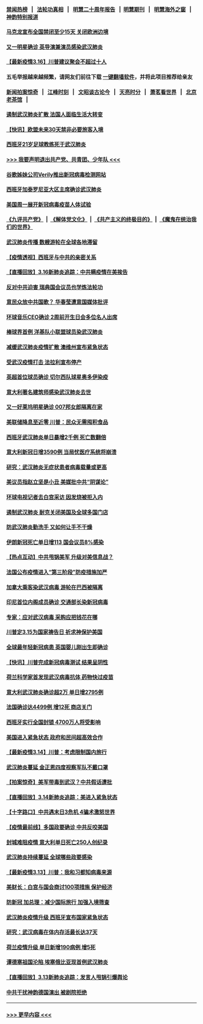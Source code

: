 #### [禁闻热榜](热点新闻.md?=0)  &nbsp;&nbsp;|&nbsp;&nbsp; [法轮功真相](https://github.com/gfw-breaker/truth/blob/master/README.md?=0) &nbsp;&nbsp;|&nbsp;&nbsp; [明慧二十周年报告](https://github.com/gfw-breaker/mh-reports/blob/master/README.md?=0) &nbsp;&nbsp;|&nbsp;&nbsp;[明慧期刊](https://github.com/gfw-breaker/mh-qikan) &nbsp;&nbsp;|&nbsp;&nbsp; [明慧海外之窗](https://github.com/gfw-breaker/mh-news/blob/master/README.md?=0) &nbsp;&nbsp;|&nbsp;&nbsp; [神韵特别报道](https://github.com/gfw-breaker/mh-news/blob/master/shenyun.md?=0)
#### [马克龙宣布全国禁闭至少15天 关闭欧洲边境](../pages/nsc418/n11945485.md?t=03170702) 
#### [又一明星确诊 英导演兼演员感染武汉肺炎](../pages/nsc418/n11945401.md?t=03170702) 
#### [【最新疫情3.16】川普建议聚会不超过十人](../pages/nsc418/n11942860.md?t=03170702) 
#### 五毛举报越来越频繁，请网友们前往下载 [一键翻墙软件](https://github.com/gfw-breaker/ssr-accounts)，并将此项目推荐给亲友
#### [新闻拍案惊奇](https://github.com/gfw-breaker/banned-news/blob/master/pages/link4.md) &nbsp;&nbsp;|&nbsp;&nbsp; [江峰时刻](https://github.com/gfw-breaker/banned-news/blob/master/pages/link4.md) &nbsp;&nbsp;|&nbsp;&nbsp; [文昭谈古论今](https://github.com/gfw-breaker/banned-news/blob/master/pages/link4.md) &nbsp;&nbsp;|&nbsp;&nbsp; [天亮时分](https://github.com/gfw-breaker/banned-news/blob/master/pages/link4.md) &nbsp;&nbsp;|&nbsp;&nbsp; [萧茗看世界](https://github.com/gfw-breaker/banned-news/blob/master/pages/link4.md) &nbsp;&nbsp;|&nbsp;&nbsp; [北京老茶馆](https://github.com/gfw-breaker/banned-news/blob/master/pages/link4.md) &nbsp;&nbsp;|&nbsp;&nbsp; 
#### [遏制武汉肺炎扩散 法国人面临生活大转变](../pages/nsc418/n11945061.md?t=03170702) 
#### [【快讯】欧盟未来30天禁非必要旅客入境](../pages/nsc418/n11944904.md?t=03170702) 
#### [西班牙21岁足球教练死于武汉肺炎](../pages/nsc418/n11945064.md?t=03170702) 
#### [>>> 我要声明退出共产党、共青团、少年队 <<<](https://github.com/begood0513/goodnews/blob/master/quit/letter.md) 
#### [谷歌姊妹公司Verily推出新冠病毒检测网站](../pages/nsc418/n11945017.md?t=03170702) 
#### [西班牙加泰罗尼亚大区主席确诊武汉肺炎](../pages/nsc418/n11944803.md?t=03170702) 
#### [美国周一展开新冠病毒疫苗人体试验](../pages/nsc418/n11944761.md?t=03170702) 
#### [《九评共产党》](https://github.com/begood0513/9ping.md/blob/master/README.md) &nbsp;|&nbsp; [《解体党文化》](../../../../jtdwh.md/blob/master/README.md)  &nbsp;|&nbsp; [《共产主义的终极目的》](../../../../gczydzjmd.md/blob/master/README.md) &nbsp;|&nbsp; [《魔鬼在统治我们的世界》](../../../../mgztzwmdsj.md/blob/master/README.md) 
#### [武汉肺炎传播 数艘游轮在全球各地滞留](../pages/nsc418/n11944636.md?t=03170702) 
#### [【疫情透视】西班牙与中共的亲密关系](../pages/nsc418/n11942614.md?t=03170702) 
#### [【直播回放】3.16新肺炎追踪：中共瞒疫情在美挨告](../pages/nsc418/n11944429.md?t=03170702) 
#### [反对中共迫害 瑞典国会议员也学炼法轮功](../pages/nsc418/n11942100.md?t=03170702) 
#### [意民众放中共国歌？ 华春莹遭意国媒体批评](../pages/nsc418/n11944059.md?t=03170702) 
#### [环球音乐CEO确诊 2周前开生日会多位名人出席](../pages/nsc418/n11943534.md?t=03170702) 
#### [棒球界首例 洋基队小联盟球员染武汉肺炎](../pages/nsc418/n11943281.md?t=03170702) 
#### [减缓武汉肺炎疫情扩散 澳维州宣布紧急状态](../pages/nsc418/n11943533.md?t=03170702) 
#### [受武汉疫情打击 法拉利宣布停产](../pages/nsc418/n11942936.md?t=03170702) 
#### [英超首位球员确诊 切尔西队球星奥多伊染疫](../pages/nsc418/n11937187.md?t=03170702) 
#### [意大利著名建筑师感染武汉肺炎去世](../pages/nsc418/n11943211.md?t=03170702) 
#### [又一好莱坞明星确诊 007邦女郎隔离在家](../pages/nsc418/n11943213.md?t=03170702) 
#### [美联储降息至近零 川普：民众无需囤积食品](../pages/nsc418/n11943043.md?t=03170702) 
#### [西班牙武汉肺炎单日暴增2千例 死亡数翻倍](../pages/nsc418/n11942800.md?t=03170702) 
#### [意大利新冠日增3590例 当局忧医疗系统将崩溃](../pages/nsc418/n11942691.md?t=03170702) 
#### [研究：武汉肺炎无症状患者病毒载量或更高](../pages/nsc418/n11942608.md?t=03170702) 
#### [美议员指赵立坚是小丑 美媒批中共“阴谋论”](../pages/nsc418/n11942370.md?t=03170702) 
#### [环球电视记者去白宫采访 因发烧被拒入内](../pages/nsc418/n11942516.md?t=03170702) 
#### [遏制武汉肺炎 耐克关闭美国及全球多国门店](../pages/nsc418/n11942366.md?t=03170702) 
#### [防武汉肺炎勤洗手 又如何让手不干燥](../pages/nsc418/n11942105.md?t=03170702) 
#### [伊朗新冠死亡单日增113 国会议员8%感染](../pages/nsc418/n11942119.md?t=03170702) 
#### [【热点互动】中共甩锅美军 升级对美信息战？](../pages/nsc418/n11940633.md?t=03170702) 
#### [法国公布疫情进入“第三阶段”防疫措施加严](../pages/nsc418/n11940878.md?t=03170702) 
#### [加拿大乘客染武汉病毒 游轮在巴西被隔离](../pages/nsc418/n11941905.md?t=03170702) 
#### [印尼首位内阁成员确诊 交通部长染新冠病毒](../pages/nsc418/n11941920.md?t=03170702) 
#### [专家：应对武汉病毒 采购应把钱花在哪](../pages/nsc418/n11941763.md?t=03170702) 
#### [川普定3.15为国家祷告日 祈求神保护美国](../pages/nsc418/n11941475.md?t=03170702) 
#### [全球最年轻新冠病患 英国婴儿刚出生即确诊](../pages/nsc418/n11941506.md?t=03170702) 
#### [【快讯】川普完成新冠病毒测试 结果呈阴性](../pages/nsc418/n11941045.md?t=03170702) 
#### [荷兰科学家首发现武汉病毒抗体 药物快过疫苗](../pages/nsc418/n11940920.md?t=03170702) 
#### [意大利武汉肺炎确诊超2万 单日增2795例](../pages/nsc418/n11940828.md?t=03170702) 
#### [法国确诊达4499例 增12死 商店关门](../pages/nsc418/n11940834.md?t=03170702) 
#### [西班牙实行全国封锁 4700万人将受影响](../pages/nsc418/n11940852.md?t=03170702) 
#### [美国进入紧急状态 政府和民间超高效合作](../pages/nsc418/n11940720.md?t=03170702) 
#### [【最新疫情3.14】川普：考虑限制国内旅行](../pages/nsc418/n11939189.md?t=03170702) 
#### [武汉肺炎蔓延 金正恩四度视察军队不戴口罩](../pages/nsc418/n11940303.md?t=03170702) 
#### [【拍案惊奇】美军带毒到武汉？中共假话遭批](../pages/nsc418/n11939240.md?t=03170702) 
#### [【直播回放】3.14新肺炎追踪：美进入紧急状态](../pages/nsc418/n11940229.md?t=03170702) 
#### [【十字路口】中共遇末日3危机 4骗术激怒世界](../pages/nsc418/n11939218.md?t=03170702) 
#### [【疫情最前线】多国政要确诊 中共反咬美国](../pages/nsc418/n11938734.md?t=03170702) 
#### [封城难阻疫情 意大利单日死亡250人创纪录](../pages/nsc418/n11939185.md?t=03170702) 
#### [武汉肺炎持续蔓延 全球哪些政要感染](../pages/nsc418/n11938672.md?t=03170702) 
#### [【最新疫情3.13】川普：我和习都知病毒来源](../pages/nsc418/n11936755.md?t=03170702) 
#### [美财长：白宫与国会商讨100项措施 保护经济](../pages/nsc418/n11938829.md?t=03170702) 
#### [防新冠 加总理：减少国际旅行 加强入境筛查](../pages/nsc418/n11938771.md?t=03170702) 
#### [武汉肺炎疫情升级 西班牙宣布国家紧急状态](../pages/nsc418/n11938701.md?t=03170702) 
#### [研究：武汉病毒在体内存活最长达37天](../pages/nsc418/n11938539.md?t=03170702) 
#### [荷兰疫情升级 单日新增190病例 增5死](../pages/nsc418/n11938364.md?t=03170702) 
#### [谭德塞祖国沦陷 埃塞俄比亚现首例武汉肺炎](../pages/nsc418/n11938415.md?t=03170702) 
#### [【直播回放】3.13新肺炎追踪：发言人甩锅引爆舆论](../pages/nsc418/n11938042.md?t=03170702) 
#### [中共干扰神韵德国演出 被剧院拒绝](../pages/nsc418/n11927987.md?t=03170702) 

----
#### [ >>> 更早内容 <<< ](../indexes/nsc418-earlier.md)
